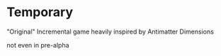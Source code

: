 # Temporary
"Original" Incremental game heavily inspired by Antimatter Dimensions  
  
not even in pre-alpha
